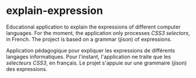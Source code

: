 # explain-expression
Educational application to explain the expressions of different computer languages. For the moment, the application only processes *CSS3 selectors*, in French. The project is based on a grammar (jison) of expressions.

Application pédagogique pour expliquer les expressions de différents langages informatiques. Pour l'instant, l'application ne traite que les *sélecteurs CSS3*, en français. Le projet s'appuie sur une grammaire (jison) des expressions.
